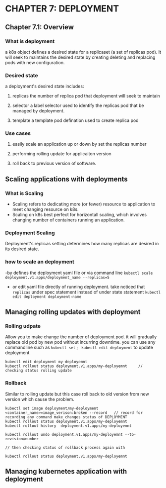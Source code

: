# CHAPTER 7: DEPLOYMENT

## Chapter 7.1: Overview

### What is deployment
a k8s object defines a desired state for a replicaset (a set of replicas pod). It will seek to maintains the desired state by creating deleting and replacing pods with new configuration.

### Desired state
a deployment's desired state includes: 

1. replicas
the number of replica pod that deployment will seek to maintain

2. selector
a label selector used to identify the replicas pod that be managed by deployment.

3. template
a template pod defination used to create replica pod

### Use cases
1. easily scale an application up or down by set the replicas number 

2. performing rolling update for applicaiton version

3. roll back to previous version of software.

## Scaling applications with deployments

### What is Scaling
- Scaling refers to dedicating more (or fewer) resource to application to meet changing resource on k8s.
- Scaling on k8s best perfect for horizontall scaling, which involves changing number of containers running an application.

### Deployment Scaling
Deployment's replicas setting determines how many replicas are desired in its desired state.

### how to scale an deployment 
-by defines the deployment yaml file or via command line 
`kubectl scale deployment.v1.apps/deployment_name --replicas=5 `
- or edit yaml file directly of running deployment. take noticed that ``replicas`` under spec statement instead of under state statement
`kubectl edit deployment deployment-name`

## Managing rolling updates with deployment

### Rolling udpate

Allow you to make change the number of deployment pod. it will gradually replace old pod by new pod without incurring downtime. 
you can use any commandline such as ``kubectl set`` ; `` kubectl edit deployment`` to update deployment

```
kubectl edit deployment my-deployemnt
kubectl rollout status deployment.v1.apps/my-deployemnt		// checking status rolling update

```
### Rollback

Similar to rolling update but this case roll back to old version from new version which cause the problem.

```
kubectl set image deployment/my-deployment <container_name>=image_verison:broken --record 	// record for recording any command make changes status of DEPLOYMENT
kubectl rollout status deployment.v1.apps/my-deployemnt
kubectl rollout history  deployment.v1.apps/my-deployemnt

kubectl rollout undo deployment.v1.apps/my-deployemnt --to-revision=number

// then checking status of rollback process again with

kubectl rollout status deployment.v1.apps/my-deployemnt
```
## Managing kubernetes application with deployment